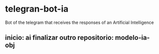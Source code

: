 # telegran-bot-ia
Bot of the telegram that receives the responses of an Artificial Intelligence

## inicio: ai finalizar outro repositorio: modelo-ia-obj
